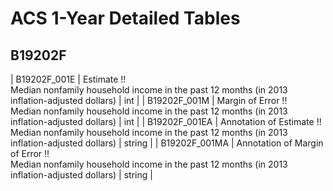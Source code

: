 # ACS 1-Year Detailed Tables

## B19202F

| B19202F_001E | Estimate !!<br>Median nonfamily household income in the past 12 months (in 2013 inflation-adjusted dollars) | int |
| B19202F_001M | Margin of Error !!<br>Median nonfamily household income in the past 12 months (in 2013 inflation-adjusted dollars) | int |
| B19202F_001EA | Annotation of Estimate !!<br>Median nonfamily household income in the past 12 months (in 2013 inflation-adjusted dollars) | string |
| B19202F_001MA | Annotation of Margin of Error !!<br>Median nonfamily household income in the past 12 months (in 2013 inflation-adjusted dollars) | string |

